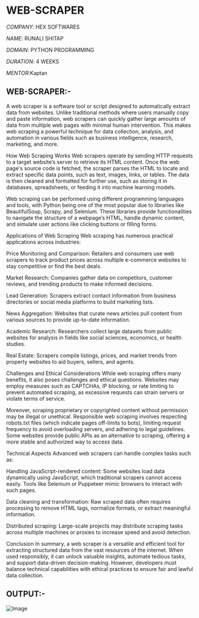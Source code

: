 # WEB-SCRAPER

*COMPANY*: HEX SOFTWARES

*NAME*: RUNALI SHITAP

*DOMAIN*: PYTHON PROGRAMMING

*DURATION*: 4 WEEKS

*MENTOR*:Kaptan

## WEB-SCRAPER:-
A web scraper is a software tool or script designed to automatically extract data from websites. Unlike traditional methods where users manually copy and paste information, web scrapers can quickly gather large amounts of data from multiple web pages with minimal human intervention. This makes web scraping a powerful technique for data collection, analysis, and automation in various fields such as business intelligence, research, marketing, and more.

How Web Scraping Works
Web scrapers operate by sending HTTP requests to a target website’s server to retrieve its HTML content. Once the web page's source code is fetched, the scraper parses the HTML to locate and extract specific data points, such as text, images, links, or tables. The data is then cleaned and formatted for further use, such as storing it in databases, spreadsheets, or feeding it into machine learning models.

Web scraping can be performed using different programming languages and tools, with Python being one of the most popular due to libraries like BeautifulSoup, Scrapy, and Selenium. These libraries provide functionalities to navigate the structure of a webpage’s HTML, handle dynamic content, and simulate user actions like clicking buttons or filling forms.

Applications of Web Scraping
Web scraping has numerous practical applications across industries:

Price Monitoring and Comparison: Retailers and consumers use web scrapers to track product prices across multiple e-commerce websites to stay competitive or find the best deals.

Market Research: Companies gather data on competitors, customer reviews, and trending products to make informed decisions.

Lead Generation: Scrapers extract contact information from business directories or social media platforms to build marketing lists.

News Aggregation: Websites that curate news articles pull content from various sources to provide up-to-date information.

Academic Research: Researchers collect large datasets from public websites for analysis in fields like social sciences, economics, or health studies.

Real Estate: Scrapers compile listings, prices, and market trends from property websites to aid buyers, sellers, and agents.

Challenges and Ethical Considerations
While web scraping offers many benefits, it also poses challenges and ethical questions. Websites may employ measures such as CAPTCHAs, IP blocking, or rate limiting to prevent automated scraping, as excessive requests can strain servers or violate terms of service.

Moreover, scraping proprietary or copyrighted content without permission may be illegal or unethical. Responsible web scraping involves respecting robots.txt files (which indicate pages off-limits to bots), limiting request frequency to avoid overloading servers, and adhering to legal guidelines. Some websites provide public APIs as an alternative to scraping, offering a more stable and authorized way to access data.

Technical Aspects
Advanced web scrapers can handle complex tasks such as:

Handling JavaScript-rendered content: Some websites load data dynamically using JavaScript, which traditional scrapers cannot access easily. Tools like Selenium or Puppeteer mimic browsers to interact with such pages.

Data cleaning and transformation: Raw scraped data often requires processing to remove HTML tags, normalize formats, or extract meaningful information.

Distributed scraping: Large-scale projects may distribute scraping tasks across multiple machines or proxies to increase speed and avoid detection.

Conclusion
In summary, a web scraper is a versatile and efficient tool for extracting structured data from the vast resources of the internet. When used responsibly, it can unlock valuable insights, automate tedious tasks, and support data-driven decision-making. However, developers must balance technical capabilities with ethical practices to ensure fair and lawful data collection. 

## OUTPUT:-
![Image](https://github.com/user-attachments/assets/93d68d54-75ff-4276-b08d-5aa6e075d769)
